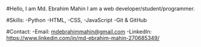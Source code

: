 #Hello, I am Md. Ebrahim Mahin
I am a web developer/student/programmer.

#Skills:
-Python
-HTML,
-CSS,
-JavaScript
-Git & GitHub

#Contact:
-Email: mdebrahimmahin@gmail.com
-LinkedIn: https://www.linkedin.com/in/md-ebrahim-mahin-270685349/
